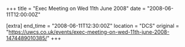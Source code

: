 +++
title = "Exec Meeting on Wed 11th June 2008"
date = "2008-06-11T12:00:00Z"

[extra]
end_time = "2008-06-11T12:30:00Z"
location = "DCS"
original = "https://uwcs.co.uk/events/exec-meeting-on-wed-11th-june-2008-1474489010385/"
+++




